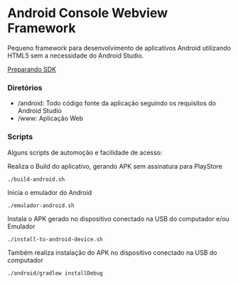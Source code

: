 # Android Console Webview Framework
Pequeno framework para desenvolvimento de aplicativos Android utilizando HTML5
sem a necessidade do Android Studio.

[Preparando SDK](https://github.com/gustavokuklinski/android-console-webview-framework/blob/master/ANDROID-SDK-SETUP.md)

### Diretórios
* /android: Todo código fonte da aplicação seguindo os requisitos do Android Studio
* /www: Aplicação Web

### Scripts
Alguns scripts de automoção e facilidade de acesso:

Realiza o Build do aplicativo, gerando APK sem assinatura para PlayStore
```
./build-android.sh
```

Inicia o emulador do Android
```
./emulador-android.sh
```

Instala o APK gerado no dispositivo conectado na USB do computador e/ou Emulador
```
./install-to-android-device.sh
```

Também realiza instalação do APK no dispositivo conectado na USB do computador
```
./android/gradlew installDebug
```
